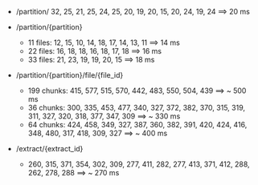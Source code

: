 * /partition/
32, 25, 21, 25, 24, 25, 20, 19, 20, 15, 20, 24, 19, 24 ==> 20 ms

* /partition/{partition}
    * 11 files: 12, 15, 10, 14, 18, 17, 14, 13, 11 ==> 14 ms
    * 22 files: 16, 18, 18, 16, 18, 17, 18 ==> 16 ms
    * 33 files: 21, 23, 19, 19, 20, 15 ==> 18 ms

* /partition/{partition}/file/{file_id}
    * 199 chunks: 415, 577, 515, 570, 442, 483, 550, 504, 439 ==> ~ 500 ms
    * 36 chunks: 300, 335, 453, 477, 340, 327, 372, 382, 370, 315, 319, 311, 327, 320, 318, 377, 347, 309 ==> ~ 330 ms
    * 64 chunks: 424, 458, 349, 327, 387, 360, 382, 391, 420, 424, 416, 348, 480, 317, 418, 309, 327 ==> ~ 400 ms

* /extract/{extract_id}
    * 260, 315, 371, 354, 302, 309, 277, 411, 282, 277, 413, 371, 412, 288, 262, 278, 288 ==> ~ 270 ms